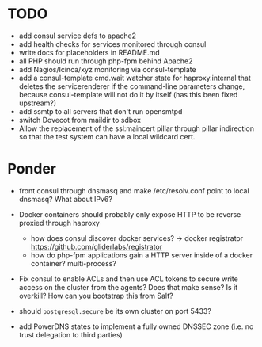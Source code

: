 # TODO

 * add consul service defs to apache2
 * add health checks for services monitored through consul
 * write docs for placeholders in README.md
 * all PHP should run through php-fpm behind Apache2
 * add Nagios/Icinca/xyz monitoring via consul-template
 * add a consul-template cmd.wait watcher state for haproxy.internal that
   deletes the servicerenderer if the command-line parameters change, because
   consul-template will not do it by itself (has this been fixed upstream?)
 * add ssmtp to all servers that don't run opensmtpd
 * switch Dovecot from maildir to sdbox
 * Allow the replacement of the ssl:maincert pillar through pillar indirection
   so that the test system can have a local wildcard cert.

# Ponder

 * front consul through dnsmasq and make /etc/resolv.conf point to local
   dnsmasq? What about IPv6?

 * Docker containers should probably only expose HTTP to be reverse proxied
   through haproxy
     * how does consul discover docker services? -> docker registrator
       https://github.com/gliderlabs/registrator
     * how do php-fpm applications gain a HTTP server inside of a docker
       container? multi-process?

 * Fix consul to enable ACLs and then use ACL tokens to secure write access on
   the cluster from the agents? Does that make sense? Is it overkill? How can
   you bootstrap this from Salt?

 * should `postgresql.secure` be its own cluster on port 5433?

 * add PowerDNS states to implement a fully owned DNSSEC zone (i.e. no trust
   delegation to third parties)

